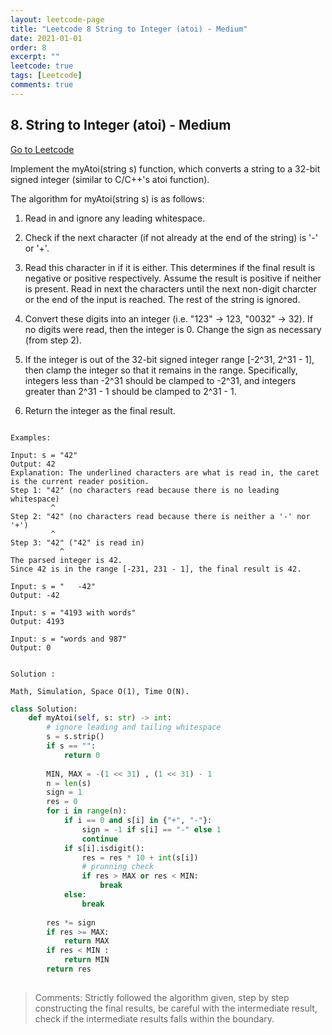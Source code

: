```yaml
---
layout: leetcode-page
title: "Leetcode 8 String to Integer (atoi) - Medium"
date: 2021-01-01
order: 8
excerpt: ""
leetcode: true
tags: [Leetcode]
comments: true
---
```


<h2> 8. String to Integer (atoi) - Medium  </h2>

[Go to Leetcode](https://leetcode.com/problems/string-to-integer-atoi/)

Implement the myAtoi(string s) function, which converts a string to a 32-bit signed integer (similar to C/C++'s atoi function).

The algorithm for myAtoi(string s) is as follows:

1. Read in and ignore any leading whitespace.
   
2. Check if the next character (if not already at the end of the string) is '-' or '+'.
   
3. Read this character in if it is either. This determines if the final result is negative or positive respectively. Assume the result is positive if neither is present.
Read in next the characters until the next non-digit charcter or the end of the input is reached. The rest of the string is ignored.

4. Convert these digits into an integer (i.e. "123" -> 123, "0032" -> 32). If no digits were read, then the integer is 0. Change the sign as necessary (from step 2).
   
5. If the integer is out of the 32-bit signed integer range [-2^31, 2^31 - 1], then clamp the integer so that it remains in the range. Specifically, integers less than -2^31 should be clamped to -2^31, and integers greater than 2^31 - 1 should be clamped to 2^31 - 1.
   
6. Return the integer as the final result.

<code>
Examples:
</code>

```
Input: s = "42"
Output: 42
Explanation: The underlined characters are what is read in, the caret is the current reader position.
Step 1: "42" (no characters read because there is no leading whitespace)
         ^
Step 2: "42" (no characters read because there is neither a '-' nor '+')
         ^
Step 3: "42" ("42" is read in)
           ^
The parsed integer is 42.
Since 42 is in the range [-231, 231 - 1], the final result is 42.

Input: s = "   -42"
Output: -42

Input: s = "4193 with words"
Output: 4193

Input: s = "words and 987"
Output: 0

```

<code>
Solution :
</code>

<code>
Math, Simulation, Space O(1), Time O(N).
</code>

``` python
class Solution:
    def myAtoi(self, s: str) -> int:
        # ignore leading and tailing whitespace
        s = s.strip()
        if s == "":
            return 0
        
        MIN, MAX = -(1 << 31) , (1 << 31) - 1
        n = len(s)
        sign = 1
        res = 0
        for i in range(n):
            if i == 0 and s[i] in {"+", "-"}:
                sign = -1 if s[i] == "-" else 1
                continue
            if s[i].isdigit():
                res = res * 10 + int(s[i])
                # prunning check
                if res > MAX or res < MIN:
                    break
            else:
                break
    
        res *= sign
        if res >= MAX:
            return MAX
        if res < MIN :
            return MIN
        return res
                
```

> Comments: Strictly followed the algorithm given, step by step constructing the final results, be careful with the intermediate result, check if the intermediate results falls within the boundary. 